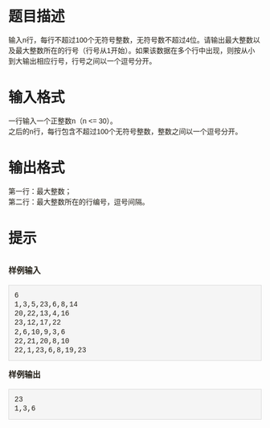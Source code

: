 # 

 
 # 题目描述 
<p><span style="color: rgb(35, 31, 23); font-family: 'Lucida Grande', Verdana, 'Bitstream Vera Sans', Arial, sans-serif; font-size: 14px; line-height: 21px;">输入n行，每行不超过100个无符号整数，无符号数不超过4位。请输出最大整数以及最大整数所在的行号（行号从1开始）。如果该数据在多个行中出现，则按从小到大输出相应行号，行号之间以一个逗号分开。</span></p> 

 
 # 输入格式 
<p><span style="color: rgb(35, 31, 23); font-family: 'Lucida Grande', Verdana, 'Bitstream Vera Sans', Arial, sans-serif; font-size: 14px; line-height: 21px;">一行输入一个正整数n（n&nbsp;&lt;=&nbsp;30）。</span><br style="color: rgb(35, 31, 23); font-family: 'Lucida Grande', Verdana, 'Bitstream Vera Sans', Arial, sans-serif; font-size: 14px; line-height: 21px;" />
<span style="color: rgb(35, 31, 23); font-family: 'Lucida Grande', Verdana, 'Bitstream Vera Sans', Arial, sans-serif; font-size: 14px; line-height: 21px;">之后的n行，每行包含不超过100个无符号整数，整数之间以一个逗号分开。</span></p> 

 
 # 输出格式 
<p><span style="color: rgb(35, 31, 23); font-family: 'Lucida Grande', Verdana, 'Bitstream Vera Sans', Arial, sans-serif; font-size: 14px; line-height: 21px;">第一行：最大整数；</span><br style="color: rgb(35, 31, 23); font-family: 'Lucida Grande', Verdana, 'Bitstream Vera Sans', Arial, sans-serif; font-size: 14px; line-height: 21px;" />
<span style="color: rgb(35, 31, 23); font-family: 'Lucida Grande', Verdana, 'Bitstream Vera Sans', Arial, sans-serif; font-size: 14px; line-height: 21px;">第二行：最大整数所在的行编号，逗号间隔。</span></p> 

 
 # 提示 
<dl>
	<dt style="margin: 0px; padding: 0px; font-size: 16px; font-weight: bold; line-height: 56px; color: rgb(35, 31, 23); font-family: 'Lucida Grande', Verdana, 'Bitstream Vera Sans', Arial, sans-serif;">样例输入</dt>
	<dd style="margin: 0px; padding: 0px; color: rgb(35, 31, 23); font-family: 'Lucida Grande', Verdana, 'Bitstream Vera Sans', Arial, sans-serif; font-size: 14px; line-height: 21px;">
	<pre style="margin-top: 0px; margin-bottom: 0px; padding: 11px; background-color: rgb(245, 245, 245); border: 1px solid rgb(218, 218, 218); line-height: 1.3em; overflow: auto; font-family: 'Courier New';">
6
1,3,5,23,6,8,14
20,22,13,4,16
23,12,17,22
2,6,10,9,3,6
22,21,20,8,10
22,1,23,6,8,19,23</pre>
	</dd>
	<dt style="margin: 0px; padding: 0px; font-size: 16px; font-weight: bold; line-height: 56px; color: rgb(35, 31, 23); font-family: 'Lucida Grande', Verdana, 'Bitstream Vera Sans', Arial, sans-serif;">样例输出</dt>
	<dd style="margin: 0px; padding: 0px; color: rgb(35, 31, 23); font-family: 'Lucida Grande', Verdana, 'Bitstream Vera Sans', Arial, sans-serif; font-size: 14px; line-height: 21px;">
	<pre style="margin-top: 0px; margin-bottom: 0px; padding: 11px; background-color: rgb(245, 245, 245); border: 1px solid rgb(218, 218, 218); line-height: 1.3em; overflow: auto; font-family: 'Courier New';">
23
1,3,6</pre>
	</dd>
</dl> 
